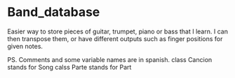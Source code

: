 # Band_database
Easier way to store pieces of guitar, trumpet, piano or bass that I learn. I can then transpose them, or have different outputs such as finger positions for given notes.

PS. Comments and some variable names are in spanish. 
class Cancion stands for Song
calss Parte stands for Part
